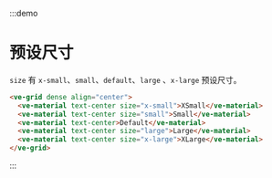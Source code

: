 :::demo

# 预设尺寸

`size` 有 `x-small`、`small`、`default`、`large` 、`x-large` 预设尺寸。

```html
<ve-grid dense align="center">
  <ve-material text-center size="x-small">XSmall</ve-material>
  <ve-material text-center size="small">Small</ve-material>
  <ve-material text-center>Default</ve-material>
  <ve-material text-center size="large">Large</ve-material>
  <ve-material text-center size="x-large">XLarge</ve-material>
</ve-grid>
```

:::